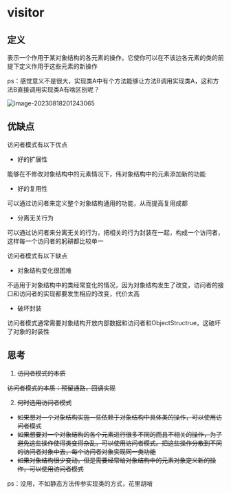 # visitor

## 定义

表示一个作用于某对象结构的各元素的操作。它使你可以在不该边各元素的类的前提下定义作用于这些元素的新操作

ps：感觉意义不是很大，实现类A中有个方法能够让方法B调用实现类A，这和方法B直接调用实现类A有啥区别呢？

![image-20230818201243065](https://cdn.jsdelivr.net/gh/zhecks/static_resources/images/202308182012339.png)

## 优缺点

访问者模式有以下优点

* 好的扩展性

能够在不修改对象结构中的元素情况下，伟对象结构中的元素添加新的功能

* 好的复用性

可以通过访问者来定义整个对象结构通用的功能，从而提高复用成都

* 分离无关行为

可以通过访问者来分离无关的行为，把相关的行为封装在一起，构成一个访问者，这样每一个访问者的躬耕都比较单一

访问者模式有以下缺点

* 对象结构变化很困难

不适用于对象结构中的类经常变化的情况，因为对象结构发生了改变，访问者的接口和访问者的实现都要发生相应的改变，代价太高

* 破坏封装

访问者模式通常需要对象结构开放内部数据和访问者和ObjectStructrue，这破坏了对象的封装性

## 思考

1. ~~访问者模式的本质~~

~~访问者模式的本质：预留通路，回调实现~~

2. ~~何时选用访问者模式~~
* ~~如果想对一个对象结构实施一些依赖于对象结构中具体类的操作，可以使用访问者模式~~
* ~~如果想要对一个对象结构的各个元素进行很多不同的而且不相关的操作，为了避免这些操作使得类变得杂乱，可以使用访问者模式。把这些操作分散到不同的访问者对象中去，每个访问者对象实现同一类功能~~
* ~~如果对象结构很少变动，但是需要经常给对象结构中的元素对象定义新的操作，可以使用访问者模式~~

ps：没用，不如静态方法传参实现类的方式，花里胡哨